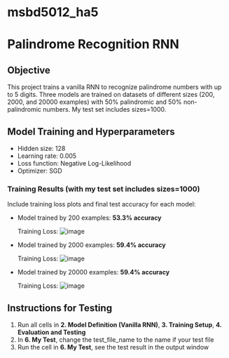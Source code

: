 # msbd5012_ha5

# Palindrome Recognition RNN

## Objective
This project trains a vanilla RNN to recognize palindrome numbers with up to 5 digits. Three models are trained on datasets of different sizes (200, 2000, and 20000 examples) with 50% palindromic and 50% non-palindromic numbers. My test set includes sizes=1000.

## Model Training and Hyperparameters
- Hidden size: 128
- Learning rate: 0.005
- Loss function: Negative Log-Likelihood
- Optimizer: SGD

### Training Results (with my test set includes sizes=1000)
Include training loss plots and final test accuracy for each model:
- Model trained by 200 examples: **53.3% accuracy**
  
  Training Loss:
  ![image](https://github.com/user-attachments/assets/dabdd79e-5663-4dcb-9234-4c32ba2365dc)

- Model trained by 2000 examples: **59.4% accuracy**

  Training Loss:
  ![image](https://github.com/user-attachments/assets/346acfdb-e0ef-4d3b-8658-dcbc9488854c)

- Model trained by 20000 examples: **59.4% accuracy**

  Training Loss:
  ![image](https://github.com/user-attachments/assets/419ac961-d998-4493-9628-73d205838019)

## Instructions for Testing
1. Run all cells in **2. Model Definition (Vanilla RNN)**, **3. Training Setup**, **4. Evaluation and Testing**
2. In **6. My Test**, change the test_file_name to the name if your test file
3. Run the cell in **6. My Test**, see the test result in the output window
